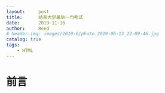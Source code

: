 ```yaml
---
layout:     post
title:      结束大学最后一门考试
date:       2019-11-16
author:     Reed
# header-img: images/2019-6/photo_2019-06-13_22-09-46.jpg
catalog: true
tags:
    - HTML
---
```

# 前言
> 